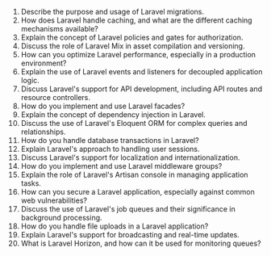 1. Describe the purpose and usage of Laravel migrations.
2. How does Laravel handle caching, and what are the different caching mechanisms available?
3. Explain the concept of Laravel policies and gates for authorization.
4. Discuss the role of Laravel Mix in asset compilation and versioning.
5. How can you optimize Laravel performance, especially in a production environment?
6. Explain the use of Laravel events and listeners for decoupled application logic.
7. Discuss Laravel's support for API development, including API routes and resource controllers.
8. How do you implement and use Laravel facades?
9. Explain the concept of dependency injection in Laravel.
10. Discuss the use of Laravel's Eloquent ORM for complex queries and relationships.
11. How do you handle database transactions in Laravel?
12. Explain Laravel's approach to handling user sessions.
13. Discuss Laravel's support for localization and internationalization.
14. How do you implement and use Laravel middleware groups?
15. Explain the role of Laravel's Artisan console in managing application tasks.
16. How can you secure a Laravel application, especially against common web vulnerabilities?
17. Discuss the use of Laravel's job queues and their significance in background processing.
18. How do you handle file uploads in a Laravel application?
19. Explain Laravel's support for broadcasting and real-time updates.
20. What is Laravel Horizon, and how can it be used for monitoring queues?
